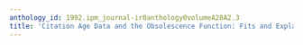 ```yaml
---
anthology_id: 1992.ipm_journal-ir0anthology0volumeA28A2.3
title: 'Citation Age Data and the Obsolescence Function: Fits and Explanations'
---
```

